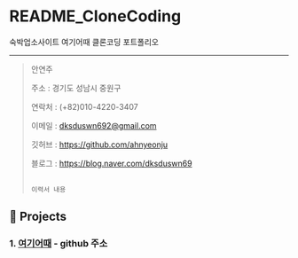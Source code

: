 # README_CloneCoding
숙박업소사이트 여기어때 클론코딩 포트폴리오

------
> 안연주 <br>
> 
> 주소 : 경기도 성남시 중원구 
>
> 연락처 : (+82)010-4220-3407
>
> 이메일 : dksduswn692@gmail.com
> 
> 깃허브 : https://github.com/ahnyeonju
>  
> 블로그 : https://blog.naver.com/dksduswn69
>```
>
>이력서 내용
>```
## 📌  Projects
### 1. [여기어때](https://github.com/ahnyeonju/CloneCoding--) - github 주소
